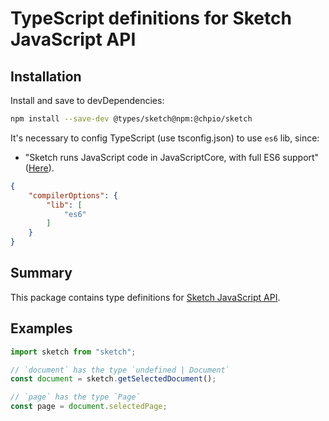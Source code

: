 # TypeScript definitions for Sketch JavaScript API

## Installation

Install and save to devDependencies:

```sh
npm install --save-dev @types/sketch@npm:@chpio/sketch
```

It's necessary to config TypeScript (use tsconfig.json) to use `es6` lib, since:

- "Sketch runs JavaScript code in JavaScriptCore, with full ES6 support"
  ([Here](https://developer.sketch.com/plugins/javascript-environment)).

```json
{
    "compilerOptions": {
        "lib": [
            "es6"
        ]
    }
}
```

## Summary
This package contains type definitions for [Sketch JavaScript API](https://developer.sketch.com/reference/api).

## Examples

```ts
import sketch from "sketch";

// `document` has the type `undefined | Document`
const document = sketch.getSelectedDocument();

// `page` has the type `Page`
const page = document.selectedPage;
```
